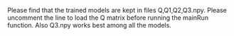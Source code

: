 Please find that the trained models are kept in files Q,Q1,Q2,Q3.npy. Please uncomment the line to load the Q matrix before running the mainRun function. Also Q3.npy works best among all the models.
